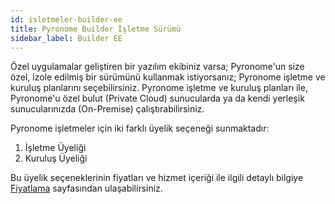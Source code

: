 ```yaml
---
id: isletmeler-builder-ee
title: Pyronome Builder İşletme Sürümü
sidebar_label: Builder EE
---
```


<a id="aHeaderMenuAnchor" data-header-menu="Docs"></a>

Özel uygulamalar geliştiren bir yazılım ekibiniz varsa; Pyronome'un size özel, izole edilmiş bir sürümünü kullanmak istiyorsanız; Pyronome işletme ve kuruluş planlarını seçebilirsiniz. Pyronome işletme ve kuruluş planları ile, Pyronome'u özel bulut (Private Cloud) sunucularda ya da kendi yerleşik sunucularınızda (On-Premise) çalıştırabilirsiniz.

Pyronome işletmeler için iki farklı üyelik seçeneği sunmaktadır:
1. İşletme Üyeliği
2. Kuruluş Üyeliği

Bu üyelik seçeneklerinin fiyatları ve hizmet içeriği ile ilgili detaylı bilgiye [Fiyatlama](https://pyronome.com/pricing) sayfasından ulaşabilirsiniz.